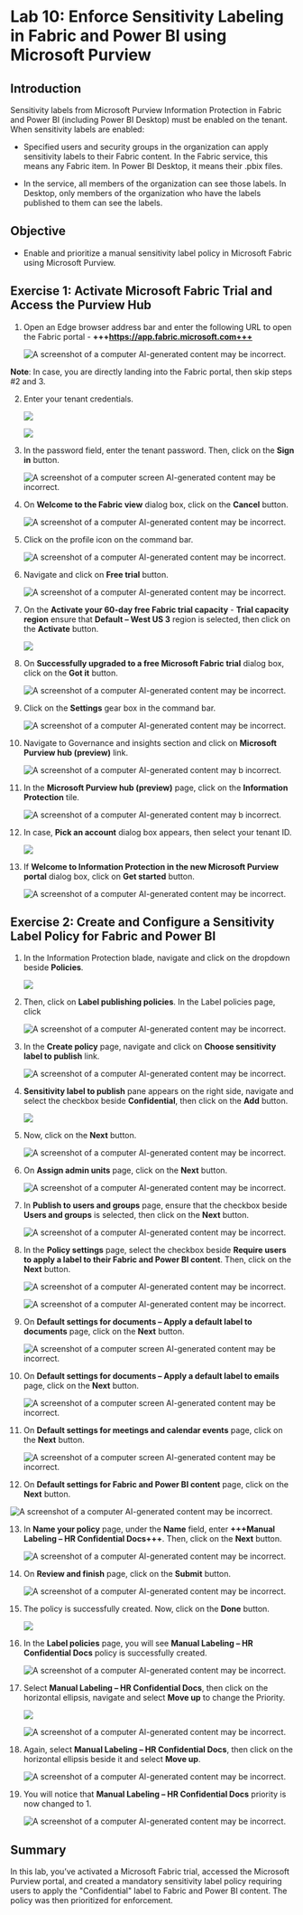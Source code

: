 # **Lab 10: Enforce Sensitivity Labeling in Fabric and Power BI using Microsoft Purview**

## **Introduction**

Sensitivity labels from Microsoft Purview Information Protection in
Fabric and Power BI (including Power BI Desktop) must be enabled on the
tenant. When sensitivity labels are enabled:

- Specified users and security groups in the organization can apply
  sensitivity labels to their Fabric content. In the Fabric service,
  this means any Fabric item. In Power BI Desktop, it means their .pbix
  files.

- In the service, all members of the organization can see those labels.
  In Desktop, only members of the organization who have the labels
  published to them can see the labels.

## **Objective**

- Enable and prioritize a manual sensitivity label policy in Microsoft
  Fabric using Microsoft Purview.

## **Exercise 1: Activate Microsoft Fabric Trial and Access the Purview Hub**

1.  Open an Edge browser address bar and enter the following URL to open
    the Fabric portal - **+++https://app.fabric.microsoft.com+++**

    ![A screenshot of a computer AI-generated content may be incorrect.](./media/image1.png)

  **Note**: In case, you are directly landing into the Fabric portal, then skip steps #2 and 3.

2.  Enter your tenant credentials.

    ![](./media/image2.png)

    ![](./media/image3.png)

3.  In the password field, enter the tenant password. Then, click on the
    **Sign in** button.

    ![A screenshot of a computer screen AI-generated content may be incorrect.](./media/image4.png)

4.  On **Welcome to the Fabric view** dialog box, click on the
    **Cancel** button.

    ![A screenshot of a computer AI-generated content may be incorrect.](./media/image5.png)

5.  Click on the profile icon on the command bar.

    ![A screenshot of a computer AI-generated content may be incorrect.](./media/image6.png)

6.  Navigate and click on **Free trial** button.

    ![A screenshot of a computer AI-generated content may be incorrect.](./media/image7.png)

7.  On the **Activate your 60-day free Fabric trial capacity** - **Trial
    capacity region** ensure that **Default – West US 3** region is
    selected, then click on the **Activate** button.

    ![](./media/image8.png)

8.  On **Successfully upgraded to a free Microsoft Fabric trial** dialog
    box, click on the **Got it** button.

    ![A screenshot of a computer AI-generated content may be incorrect.](./media/image9.png)

9.  Click on the **Settings** gear box in the command bar.

    ![A screenshot of a computer AI-generated content may be incorrect.](./media/image10.png)

10. Navigate to Governance and insights section and click on **Microsoft
    Purview hub (preview)** link.

    ![A screenshot of a computer AI-generated content may b incorrect.](./media/image11.png)

11. In the **Microsoft Purview hub (preview)** page, click on the
    **Information Protection** tile.

    ![A screenshot of a computer AI-generated content may b incorrect.](./media/image12.png)

12. In case, **Pick an account** dialog box appears, then select your
    tenant ID.

    ![](./media/image13.png)

13. If **Welcome to Information Protection in the new Microsoft Purview
    portal** dialog box, click on **Get started** button.

    ![A screenshot of a computer AI-generated content may be incorrect.](./media/image14.png)

## **Exercise 2: Create and Configure a Sensitivity Label Policy for Fabric and Power BI**

1.  In the Information Protection blade, navigate and click on the
    dropdown beside **Policies**.

    ![](./media/image15.png)

2.  Then, click on **Label publishing policies**. In the Label policies
    page, click

    ![A screenshot of a computer AI-generated content may be incorrect.](./media/image16.png)

3.  In the **Create policy** page, navigate and click on **Choose
    sensitivity label to publish** link.

    ![A screenshot of a computer AI-generated content may be incorrect.](./media/image17.png)

4.  **Sensitivity label to publish** pane appears on the right side,
    navigate and select the checkbox beside **Confidential**, then click
    on the **Add** button.

    ![](./media/image18.png)

5.  Now, click on the **Next** button.

    ![A screenshot of a computer AI-generated content may be incorrect.](./media/image19.png)

6.  On **Assign admin units** page, click on the **Next** button.

    ![A screenshot of a computer AI-generated content may be incorrect.](./media/image20.png)

7.  In **Publish to users and groups** page, ensure that the checkbox
    beside **Users and groups** is selected, then click on the **Next**
    button.

    ![A screenshot of a computer AI-generated content may be incorrect.](./media/image21.png)

8.  In the **Policy settings** page, select the checkbox beside
    **Require users to apply a label to their Fabric and Power BI
    content**. Then, click on the **Next** button.

    ![A screenshot of a computer AI-generated content may be incorrect.](./media/image22.png)

    ![A screenshot of a computer AI-generated content may be incorrect.](./media/image23.png)

9.  On **Default settings for documents – Apply a default label to
    documents** page, click on the **Next** button.

    ![A screenshot of a computer screen AI-generated content may be incorrect.](./media/image24.png)

10. On **Default settings for documents – Apply a default label to
    emails** page, click on the **Next** button.

    ![A screenshot of a computer screen AI-generated content may be incorrect.](./media/image25.png)

11. On **Default settings for meetings and calendar events** page, click
    on the **Next** button.

    ![A screenshot of a computer screen AI-generated content may be incorrect.](./media/image26.png)

12. On **Default settings for Fabric and Power BI content** page, click
    on the **Next** button.

  ![A screenshot of a computer AI-generated content may be incorrect.](./media/image27.png)

13. In **Name your policy** page, under the **Name** field, enter
    **+++Manual Labeling – HR Confidential Docs+++**. Then, click on the
    **Next** button.

    ![A screenshot of a computer AI-generated content may be incorrect.](./media/image28.png)

14. On **Review and finish** page, click on the **Submit** button.

    ![A screenshot of a computer AI-generated content may be incorrect.](./media/image29.png)

15. The policy is successfully created. Now, click on the **Done**
    button.

    ![](./media/image30.png)

16. In the **Label policies** page, you will see **Manual Labeling – HR
    Confidential Docs** policy is successfully created.

    ![A screenshot of a computer AI-generated content may be incorrect.](./media/image31.png)

17. Select **Manual Labeling – HR Confidential Docs**, then click on the
    horizontal ellipsis, navigate and select **Move up** to change the
    Priority.

    ![](./media/image32.png)

    ![A screenshot of a computer AI-generated content may be incorrect.](./media/image33.png)

18. Again, select **Manual Labeling – HR Confidential Docs**, then click
    on the horizontal ellipsis beside it and select **Move up**.

    ![A screenshot of a computer AI-generated content may be incorrect.](./media/image34.png)

19. You will notice that **Manual Labeling – HR Confidential Docs**
    priority is now changed to 1.

    ![A screenshot of a computer AI-generated content may be incorrect.](./media/image35.png)

## **Summary**

In this lab, you’ve activated a Microsoft Fabric trial, accessed the
Microsoft Purview portal, and created a mandatory sensitivity label
policy requiring users to apply the "Confidential" label to Fabric and
Power BI content. The policy was then prioritized for enforcement.

